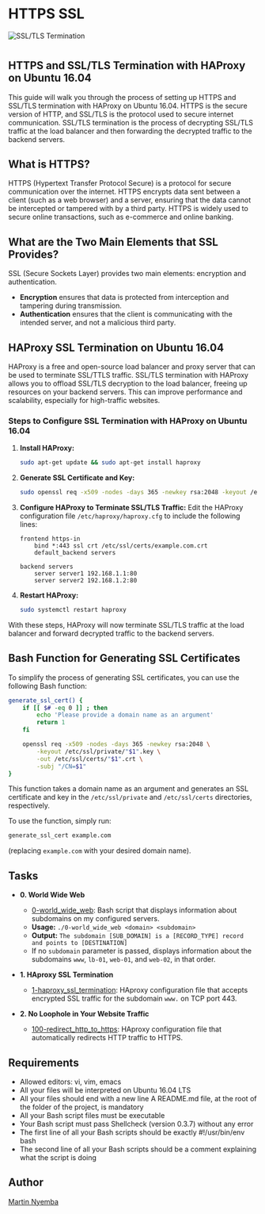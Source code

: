 # HTTPS SSL
![SSL/TLS Termination](https://s3.amazonaws.com/intranet-projects-files/holbertonschool-sysadmin_devops/276/FlhGPEK.png)

#

## HTTPS and SSL/TLS Termination with HAProxy on Ubuntu 16.04

This guide will walk you through the process of setting up HTTPS and SSL/TLS termination with HAProxy on Ubuntu 16.04. HTTPS is the secure version of HTTP, and SSL/TLS is the protocol used to secure internet communication. SSL/TLS termination is the process of decrypting SSL/TLS traffic at the load balancer and then forwarding the decrypted traffic to the backend servers.

## What is HTTPS?

HTTPS (Hypertext Transfer Protocol Secure) is a protocol for secure communication over the internet. HTTPS encrypts data sent between a client (such as a web browser) and a server, ensuring that the data cannot be intercepted or tampered with by a third party. HTTPS is widely used to secure online transactions, such as e-commerce and online banking.

## What are the Two Main Elements that SSL Provides?

SSL (Secure Sockets Layer) provides two main elements: encryption and authentication. 
- **Encryption** ensures that data is protected from interception and tampering during transmission.
- **Authentication** ensures that the client is communicating with the intended server, and not a malicious third party.

## HAProxy SSL Termination on Ubuntu 16.04

HAProxy is a free and open-source load balancer and proxy server that can be used to terminate SSL/TTLS traffic. SSL/TLS termination with HAProxy allows you to offload SSL/TLS decryption to the load balancer, freeing up resources on your backend servers. This can improve performance and scalability, especially for high-traffic websites.

### Steps to Configure SSL Termination with HAProxy on Ubuntu 16.04

1. **Install HAProxy:**
   ```bash
   sudo apt-get update && sudo apt-get install haproxy
   ```

2. **Generate SSL Certificate and Key:**
   ```bash
   sudo openssl req -x509 -nodes -days 365 -newkey rsa:2048 -keyout /etc/ssl/private/example.com.key -out /etc/ssl/certs/example.com.crt
   ```

3. **Configure HAProxy to Terminate SSL/TLS Traffic:**
   Edit the HAProxy configuration file `/etc/haproxy/haproxy.cfg` to include the following lines:
   ```haproxy
   frontend https-in
       bind *:443 ssl crt /etc/ssl/certs/example.com.crt
       default_backend servers

   backend servers
       server server1 192.168.1.1:80
       server server2 192.168.1.2:80
   ```

4. **Restart HAProxy:**
   ```bash
   sudo systemctl restart haproxy
   ```

With these steps, HAProxy will now terminate SSL/TLS traffic at the load balancer and forward decrypted traffic to the backend servers.

## Bash Function for Generating SSL Certificates

To simplify the process of generating SSL certificates, you can use the following Bash function:
```bash
generate_ssl_cert() {
    if [[ $# -eq 0 ]] ; then
        echo 'Please provide a domain name as an argument'
        return 1
    fi

    openssl req -x509 -nodes -days 365 -newkey rsa:2048 \
        -keyout /etc/ssl/private/"$1".key \
        -out /etc/ssl/certs/"$1".crt \
        -subj "/CN=$1"
}
```

This function takes a domain name as an argument and generates an SSL certificate and key in the `/etc/ssl/private` and `/etc/ssl/certs` directories, respectively.

To use the function, simply run:
```bash
generate_ssl_cert example.com
```
(replacing `example.com` with your desired domain name).

## Tasks

* **0. World Wide Web**
  * [0-world_wide_web](./0-world_wide_web): Bash script that displays information about subdomains on my configured servers.
  * **Usage:** `./0-world_wide_web <domain> <subdomain>`
  * **Output:** `The subdomain [SUB_DOMAIN] is a [RECORD_TYPE] record and points to [DESTINATION]`
  * If no `subdomain` parameter is passed, displays information about the subdomains `www`, `lb-01`, `web-01`, and `web-02`, in that order.

* **1. HAproxy SSL Termination**
  * [1-haproxy_ssl_termination](./1-haproxy_ssl_termination): HAproxy configuration file that accepts encrypted SSL traffic for the subdomain `www.` on TCP port 443.

* **2. No Loophole in Your Website Traffic**
  * [100-redirect_http_to_https](./100-redirect_http_to_https): HAproxy configuration file that automatically redirects HTTP traffic to HTTPS.

## Requirements

- Allowed editors: vi, vim, emacs
- All your files will be interpreted on Ubuntu 16.04 LTS
- All your files should end with a new line
A README.md file, at the root of the folder of the project, is mandatory
- All your Bash script files must be executable
- Your Bash script must pass Shellcheck (version 0.3.7) without any error
- The first line of all your Bash scripts should be exactly #!/usr/bin/env bash
- The second line of all your Bash scripts should be a comment explaining what the script is doing

## Author

[Martin Nyemba](mailto:martinnyemba@gmail.com)